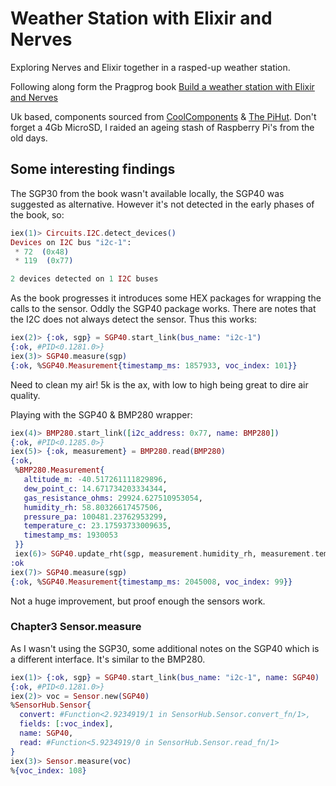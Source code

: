 # Weather Station with Elixir and Nerves

Exploring Nerves and Elixir together in a rasped-up weather station.

Following along form the Pragprog book [Build a weather station with Elixir and Nerves](https://pragprog.com/titles/passweather/build-a-weather-station-with-elixir-and-nerves/)

Uk based, components sourced from [CoolComponents](https://coolcomponents.co.uk/) & [The PiHut](https://thepihut.com/). Don't forget a 4Gb MicroSD, I raided an ageing stash of Raspberry Pi's from the old days.


## Some interesting findings

The SGP30 from the book wasn't available locally, the SGP40 was suggested as alternative.
However it's not detected in the early phases of the book, so:

```elixir
iex(1)> Circuits.I2C.detect_devices()
Devices on I2C bus "i2c-1":
 * 72  (0x48)
 * 119  (0x77)

2 devices detected on 1 I2C buses
```

As the book progresses it introduces some HEX packages for wrapping the calls to the sensor. Oddly the SGP40 package works. There are notes that the I2C does not always detect the sensor. Thus this works:

```elixir
iex(2)> {:ok, sgp} = SGP40.start_link(bus_name: "i2c-1")
{:ok, #PID<0.1281.0>}
iex(3)> SGP40.measure(sgp)
{:ok, %SGP40.Measurement{timestamp_ms: 1857933, voc_index: 101}}
```

Need to clean my air! 5k is the ax, with low to high being great to dire air quality.

Playing with the SGP40 & BMP280 wrapper:

```elixir
iex(4)> BMP280.start_link([i2c_address: 0x77, name: BMP280])
{:ok, #PID<0.1285.0>}
iex(5)> {:ok, measurement} = BMP280.read(BMP280)
{:ok,
 %BMP280.Measurement{
   altitude_m: -40.517261111829896,
   dew_point_c: 14.671734203334344,
   gas_resistance_ohms: 29924.627510953054,
   humidity_rh: 58.80326617457506,
   pressure_pa: 100481.23762953299,
   temperature_c: 23.17593733009635,
   timestamp_ms: 1930053
 }}
 iex(6)> SGP40.update_rht(sgp, measurement.humidity_rh, measurement.temperature_c)
:ok
iex(7)> SGP40.measure(sgp)
{:ok, %SGP40.Measurement{timestamp_ms: 2045008, voc_index: 99}}
 ```

Not a huge improvement, but proof enough the sensors work.


### Chapter3 Sensor.measure

As I wasn't using the SGP30, some additional notes on the SGP40 which is a different interface. It's similar to the BMP280.

```elixir
iex(1)> {:ok, sgp} = SGP40.start_link(bus_name: "i2c-1", name: SGP40)
{:ok, #PID<0.1281.0>}
iex(2)> voc = Sensor.new(SGP40)
%SensorHub.Sensor{
  convert: #Function<2.9234919/1 in SensorHub.Sensor.convert_fn/1>,
  fields: [:voc_index],
  name: SGP40,
  read: #Function<5.9234919/0 in SensorHub.Sensor.read_fn/1>
}
iex(3)> Sensor.measure(voc)
%{voc_index: 108}
```
